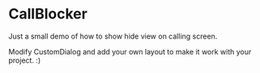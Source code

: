 # CallBlocker
Just a small demo of how to show hide view on calling screen.

Modify CustomDialog and add your own layout to make it work with your project. :)
